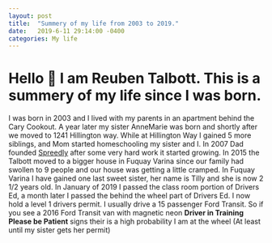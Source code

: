 ```yaml
---
layout: post
title:  "Summery of my life from 2003 to 2019."
date:   2019-6-11 29:14:00 -0400
categories: My life
---
```


# Hello 👋 I am Reuben Talbott. This is a summery of my life since I was born.
I was born in 2003 and I lived with my parents in an apartment behind the Cary Cookout. A year later my sister AnneMarie was born and shortly after we moved to 1241 Hillington way. While at Hillington Way I gained 5 more siblings, and Mom started homeschooling my sister and I. In 2007 Dad founded [Spreedly](https://www.spreedly.com) after some very hard work it started growing. In 2015 the Talbott moved to a bigger house in Fuquay Varina since our family had swollen to 9 people and our house was getting a little cramped. In Fuquay Varina I have gained one last sweet sister, her name is Tilly and she is now 2 1/2 years old. In January of 2019 I passed the class room portion of Drivers Ed, a month later I passed the behind the wheel part of Drivers Ed. I now hold a level 1 drivers permit. I usually drive a 15 passenger Ford Transit. So if you see a 2016 Ford Transit van with magnetic neon __Driver in Training Please be Patient__ signs their is a high probability I am at the wheel  (At least until my sister gets her permit)
